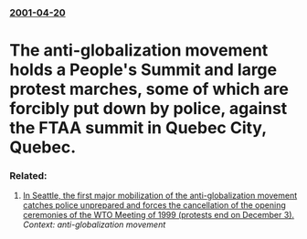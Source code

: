 ### [2001-04-20](/news/2001/04/20/index.md)

#  The anti-globalization movement holds a People's Summit and large protest marches, some of which are forcibly put down by police, against the FTAA summit in Quebec City, Quebec.




### Related:

1. [ In Seattle, the first major mobilization of the anti-globalization movement catches police unprepared and forces the cancellation of the opening ceremonies of the WTO Meeting of 1999 (protests end on December 3).](/news/1999/11/30/in-seattle-the-first-major-mobilization-of-the-anti-globalization-movement-catches-police-unprepared-and-forces-the-cancellation-of-the-op.md) _Context: anti-globalization movement_
